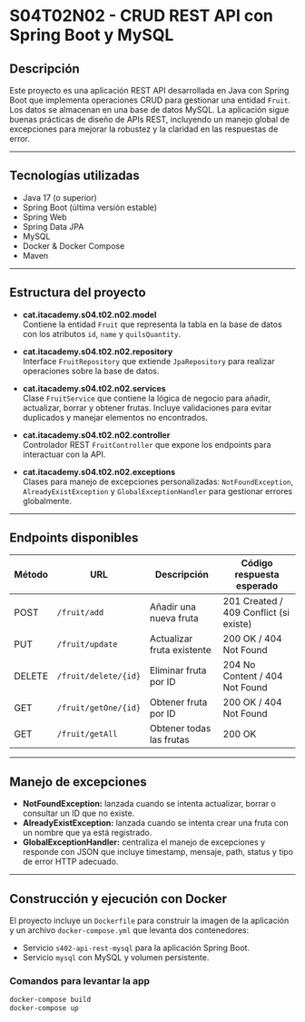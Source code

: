 # S04T02N02 - CRUD REST API con Spring Boot y MySQL

## Descripción

Este proyecto es una aplicación REST API desarrollada en Java con Spring Boot que implementa operaciones CRUD para gestionar una entidad `Fruit`. Los datos se almacenan en una base de datos MySQL. La aplicación sigue buenas prácticas de diseño de APIs REST, incluyendo un manejo global de excepciones para mejorar la robustez y la claridad en las respuestas de error.

---

## Tecnologías utilizadas

- Java 17 (o superior)
- Spring Boot (última versión estable)
- Spring Web
- Spring Data JPA
- MySQL
- Docker & Docker Compose
- Maven

---

## Estructura del proyecto

- **cat.itacademy.s04.t02.n02.model**  
  Contiene la entidad `Fruit` que representa la tabla en la base de datos con los atributos `id`, `name` y `quilsQuantity`.

- **cat.itacademy.s04.t02.n02.repository**  
  Interface `FruitRepository` que extiende `JpaRepository` para realizar operaciones sobre la base de datos.

- **cat.itacademy.s04.t02.n02.services**  
  Clase `FruitService` que contiene la lógica de negocio para añadir, actualizar, borrar y obtener frutas. Incluye validaciones para evitar duplicados y manejar elementos no encontrados.

- **cat.itacademy.s04.t02.n02.controller**  
  Controlador REST `FruitController` que expone los endpoints para interactuar con la API.

- **cat.itacademy.s04.t02.n02.exceptions**  
  Clases para manejo de excepciones personalizadas: `NotFoundException`, `AlreadyExistException` y `GlobalExceptionHandler` para gestionar errores globalmente.

---

## Endpoints disponibles

| Método | URL                   | Descripción                         | Código respuesta esperado             |
|--------|-----------------------|-----------------------------------|-------------------------------------|
| POST   | `/fruit/add`           | Añadir una nueva fruta             | 201 Created / 409 Conflict (si existe) |
| PUT    | `/fruit/update`        | Actualizar fruta existente         | 200 OK / 404 Not Found                |
| DELETE | `/fruit/delete/{id}`   | Eliminar fruta por ID              | 204 No Content / 404 Not Found       |
| GET    | `/fruit/getOne/{id}`   | Obtener fruta por ID               | 200 OK / 404 Not Found                |
| GET    | `/fruit/getAll`        | Obtener todas las frutas           | 200 OK                              |

---

## Manejo de excepciones

- **NotFoundException:** lanzada cuando se intenta actualizar, borrar o consultar un ID que no existe.  
- **AlreadyExistException:** lanzada cuando se intenta crear una fruta con un nombre que ya está registrado.  
- **GlobalExceptionHandler:** centraliza el manejo de excepciones y responde con JSON que incluye timestamp, mensaje, path, status y tipo de error HTTP adecuado.

---

## Construcción y ejecución con Docker

El proyecto incluye un `Dockerfile` para construir la imagen de la aplicación y un archivo `docker-compose.yml` que levanta dos contenedores:

- Servicio `s402-api-rest-mysql` para la aplicación Spring Boot.
- Servicio `mysql` con MySQL y volumen persistente.

### Comandos para levantar la app

```bash
docker-compose build
docker-compose up
